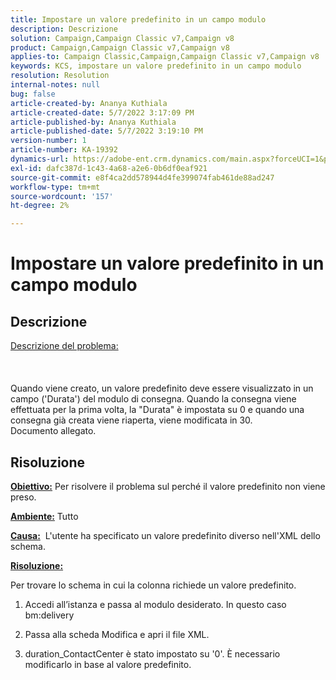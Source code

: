 ```yaml
---
title: Impostare un valore predefinito in un campo modulo
description: Descrizione
solution: Campaign,Campaign Classic v7,Campaign v8
product: Campaign,Campaign Classic v7,Campaign v8
applies-to: Campaign Classic,Campaign,Campaign Classic v7,Campaign v8
keywords: KCS, impostare un valore predefinito in un campo modulo
resolution: Resolution
internal-notes: null
bug: false
article-created-by: Ananya Kuthiala
article-created-date: 5/7/2022 3:17:09 PM
article-published-by: Ananya Kuthiala
article-published-date: 5/7/2022 3:19:10 PM
version-number: 1
article-number: KA-19392
dynamics-url: https://adobe-ent.crm.dynamics.com/main.aspx?forceUCI=1&pagetype=entityrecord&etn=knowledgearticle&id=ffdd6cc2-18ce-ec11-a7b5-0022480a8e40
exl-id: dafc387d-1c43-4a68-a2e6-0b6df0eaf921
source-git-commit: e8f4ca2dd578944d4fe399074fab461de88ad247
workflow-type: tm+mt
source-wordcount: '157'
ht-degree: 2%

---
```


# Impostare un valore predefinito in un campo modulo

## Descrizione

<u>Descrizione del problema:</u><br><br> <br><br>Quando viene creato, un valore predefinito deve essere visualizzato in un campo (&#39;Durata&#39;) del modulo di consegna. Quando la consegna viene effettuata per la prima volta, la &quot;Durata&quot; è impostata su 0 e quando una consegna già creata viene riaperta, viene modificata in 30.
<br>Documento allegato.<br>

## Risoluzione


<b><u>Obiettivo:</u></b> Per risolvere il problema sul perché il valore predefinito non viene preso.

<b><u>Ambiente:</u></b> Tutto

<b><u>Causa:</u></b>  L&#39;utente ha specificato un valore predefinito diverso nell&#39;XML dello schema.

<b><u>Risoluzione:</u></b>

Per trovare lo schema in cui la colonna richiede un valore predefinito.

1. Accedi all’istanza e passa al modulo desiderato. In questo caso bm:delivery

2. Passa alla scheda Modifica e apri il file XML.

3. duration_ContactCenter è stato impostato su &#39;0&#39;. È necessario modificarlo in base al valore predefinito.
